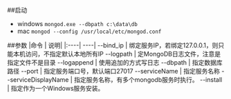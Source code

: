 ##启动
- windows `mongod.exe --dbpath c:\data\db`
- mac `mongod --config /usr/local/etc/mongod.conf`

##参数
|命令  | 说明|
|:----| ----|
--bind_ip	         | 绑定服务IP，若绑定127.0.0.1，则只能本机访问，不指定默认本地所有IP
--logpath	         | 定MongoDB日志文件，注意是指定文件不是目录
--logappend          | 使用追加的方式写日志
--dbpath	         | 指定数据库路径
--port	             | 指定服务端口号，默认端口27017
--serviceName        |	指定服务名称
--serviceDisplayName |	指定服务名称，有多个mongodb服务时执行。
--install	         |  指定作为一个Windows服务安装。